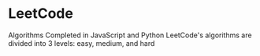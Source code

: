 # LeetCode
Algorithms Completed in JavaScript and Python
LeetCode's algorithms are divided into 3 levels: easy, medium, and hard
